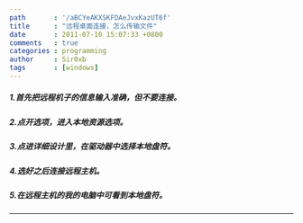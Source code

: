 ```yaml
---
path       : '/aBCYeAKXSKFDAeJvxKazUT6f'
title      : "远程桌面连接，怎么传输文件"
date       : 2011-07-10 15:07:33 +0800
comments   : true
categories : programming
author     : Sir0xb
tags       : [windows]
---
```


##### 1.首先把远程机子的信息输入准确，但不要连接。

##### 2.点开选项，进入本地资源选项。

##### 3.点进详细设计里，在驱动器中选择本地盘符。

##### 4.选好之后连接远程主机。

##### 5.在远程主机的我的电脑中可看到本地盘符。

***
